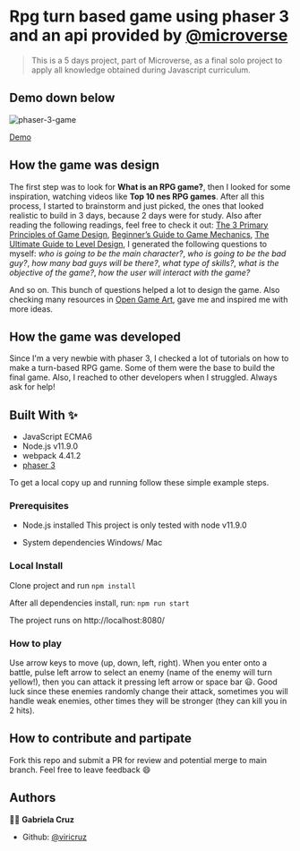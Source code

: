 
# Rpg turn based game using phaser 3 and an api provided by [@microverse](https://github.com/microverseinc/)

> This is a 5 days project, part of Microverse, as a final solo project to apply all knowledge obtained during Javascript curriculum.

## Demo down below
<p><img src="https://media.giphy.com/media/ZcWeT96CXycUjCMaCG/giphy.gif" alt="phaser-3-game" /></p>

[Demo](https://morning-island-03937.herokuapp.com/)

## How the game was design
The first step was to look for **What is an RPG game?**, then I looked for some inspiration, watching videos like **Top 10 nes RPG games**. After all this process, I started to brainstorm and just picked, the ones that looked realistic to build in 3 days, because 2 days were for study. Also after reading the following readings, feel free to check it out: [The 3 Primary Principles of Game Design](https://www.gamedesigning.org/learn/game-design-principles/), [Beginner’s Guide to Game Mechanics](https://www.gamedesigning.org/learn/basic-game-mechanics/), [The Ultimate Guide to Level Design](https://www.gamedesigning.org/learn/level-design/), I generated the following questions to myself:
_who is going to be the main character?_,
_who is going to be the bad guy?_,
_how many bad guys will be there?_,
_what type of skills?_,
_what is the objective of the game?_,
_how the user will interact with the game?_

And so on. This bunch of questions helped a lot to design the game. Also checking many resources in [Open Game Art](https://opengameart.org/), gave me and inspired me with more ideas.

## How the game was developed
Since I'm a very newbie with phaser 3, I checked a lot of tutorials on how to make a turn-based RPG game. Some of them were the base to build the final game. Also, I reached to other developers when I struggled. Always ask for help!

## Built With ✨
- JavaScript ECMA6
- Node.js v11.9.0
- webpack 4.41.2
- [phaser 3](https://phaser.io/phaser3)

To get a local copy up and running follow these simple example steps.

### Prerequisites
* Node.js installed
This project is only tested with node v11.9.0

* System dependencies
Windows/ Mac


### Local Install
Clone project and run
`npm install`

After all dependencies install, run:
`npm run start`

The project runs on http://localhost:8080/


### How to play
Use arrow keys to move (up, down, left, right). When you enter onto a battle, pulse left arrow to select an enemy (name of the enemy will turn yellow!), then you can attack it pressing left arrow or space bar :smiley:. Good luck since these enemies randomly change their attack, sometimes you will handle weak enemies, other times they will be stronger (they can kill you in 2 hits).

## How to contribute and partipate
Fork this repo and submit a PR for review and potential merge to main branch. Feel free to leave feedback :smile:


## Authors

👨‍💻 **Gabriela Cruz**

- Github: [@viricruz](https://github.com/viricruz)

